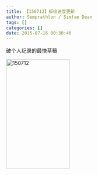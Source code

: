 ```yaml
---
title: 【150712】板绘进度更新
author: Semprathlon / Simfae Dean
tags: []
categories: []
date: 2015-07-16 00:30:46
---
```

破个人纪录的最快草稿

<a href="/blog/uploads/2015/07/150712.png"><img src="/blog/uploads/2015/07/150712-174x300.png" alt="150712" width="174" height="300" class="alignnone size-medium wp-image-1025" /></a>